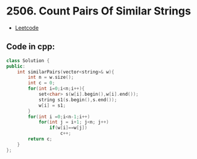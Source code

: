 # 2506. Count Pairs Of Similar Strings
- [Leetcode](https://leetcode.com/problems/count-pairs-of-similar-strings/description/)
## Code in cpp:
```cpp
class Solution {
public:
    int similarPairs(vector<string>& w){
        int n = w.size();
        int c = 0;
        for(int i=0;i<n;i++){
            set<char> s(w[i].begin(),w[i].end());
            string s1(s.begin(),s.end());
            w[i] = s1;
        }
        for(int i =0;i<n-1;i++)
            for(int j = i+1; j<n; j++)
                if(w[i]==w[j])
                    c++;
        return c;
    }
};
```
